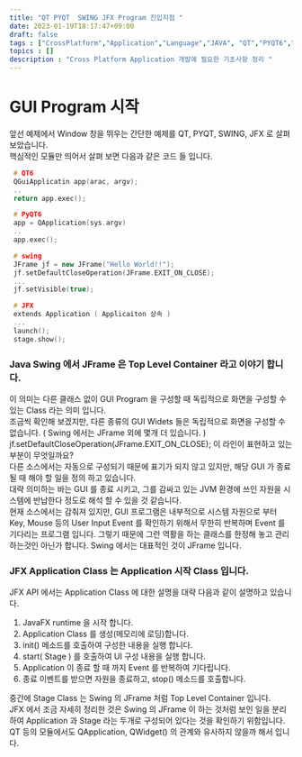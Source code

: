 ```yaml
---
title: "QT PYQT  SWING JFX Program 진입지점 "
date: 2023-01-19T18:17:47+09:00
draft: false
tags : ["CrossPlatform","Application","Language","JAVA", "QT","PYQT6","SWING","OpenJFX"]
topics : []
description : "Cross Platform Application 개발에 필요한 기초사항 정리 "
---
```


# GUI Program 시작
   
   앞선 예제에서 Window 창을 뛰우는 간단한 예제를 QT, PYQT, SWING, JFX 로 살펴 보았습니다.    
   핵심적인 모듈만 띄어서 살펴 보면 다음과 같은 코드 들 입니다.  

   ``` c++
    # QT6 
    QGuiApplicatin app(arac, argv);
    ..
    return app.exec();

    # PyQT6
    app = QApplication(sys.argv)
    ..
    app.exec();

    # swing 
    JFrame jf = new JFrame("Hello World!!");
    jf.setDefaultCloseOperation(JFrame.EXIT_ON_CLOSE);
    ...
    jf.setVisible(true);

    # JFX 
    extends Application ( Applicaiton 상속 )
    ...
    launch();
    stage.show();
   ```

   ### Java Swing 에서 JFrame 은 Top Level Container 라고 이야기 합니다.     
   이 의미는 다른 클래스 없이 GUI Program 을 구성할 때 독립적으로 화면을 구성할 수 있는 Class 라는 의미 입니다.    
   조금씩 확인해 보겠지만, 다른 종류의 GUI Widets 들은 독립적으로 화면을 구성할 수 없습니다. ( Swing 에서는 JFrame 외에 몇개 더 있습니다. ) 
   jf.setDefaultCloseOperation(JFrame.EXIT_ON_CLOSE); 이 라인이 표현하고 있는 부분이 무엇일까요?     
   다른 소스에서는 자동으로 구성되기 때문에 표기가 되지 않고 있지만, 해당 GUI 가 종료 될 때 해야 할 일을 정의 하고 있습니다.    
   대략 의미하는 바는 GUI 를 종료 시키고, 그를 감싸고 있는 JVM 환경에 쓰인 자원을 시스템에 반납한다 정도로 해석 할 수 있을 것 같습니다.    
   현재 소스에서는 감춰져 있지만, GUI 프로그램은 내부적으로 시스템 자원으로 부터 Key, Mouse 등의 User Input Event 를 확인하기 위해서 무한히 반복하며 Event 를 기다리는 
   프로그램 입니다.  그렇기 때문에 그런 역활을 하는 클래스를 한정해 놓고 관리하는것인 아닌가 합니다. Swing 에서는 대표적인 것이 JFrame 입니다. 

   ### JFX Application Class 는 Application 시작 Class 입니다. 
   JFX API 에서는 Application Class 에 대한 설명을 대략 다음과 같이 설명하고 있습니다. 
   1. JavaFX runtime 을 시작 합니다. 
   2. Application Class 를 생성(메모리에 로딩)합니다. 
   3. init() 메소드를 호출하여 구성한 내용을 실행 합니다. 
   4. start( Stage ) 를 호출하여 UI 구성 내용을 실행 합니다. 
   5. Application 이 종료 할 때 까지 Event 를 반복하여 기다립니다.
   6. 종료 이벤트를 받으면 자원을 종료하고, stop() 메소드를 호출합니다. 
   
   중간에 Stage Class 는 Swing 의 JFrame 처럼 Top Level Container 입니다.    
   JFX 에서 조금 자세히 정리한 것은 Swing 의 JFrame 이 하는 것처럼 보인 일을 분리하여 Application 과 Stage 라는 두개로 구성되어 있다는 것을 확인하기 위함입니다.    
   QT 등의 모듈에서도 QApplication, QWidget() 의 관계와 유사하지 않을까 해서 입니다.   


